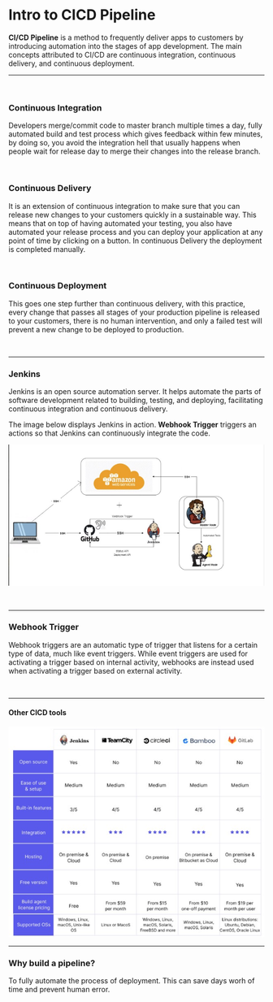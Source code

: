 # Intro to CICD Pipeline

**CI/CD Pipeline** is a method to frequently deliver apps to customers by introducing automation into the stages of app development. The main concepts attributed to CI/CD are continuous integration, continuous delivery, and continuous deployment.

---

<br />

### Continuous Integration

Developers merge/commit code to master branch multiple times a day, fully automated build and test process which gives feedback within few minutes, by doing so, you avoid the integration hell that usually happens when people wait for release day to merge their changes into the release branch.

<br />

### Continuous Delivery

It is an extension of continuous integration to make sure that you can release new changes to your customers quickly in a sustainable way. This means that on top of having automated your testing, you also have automated your release process and you can deploy your application at any point of time by clicking on a button. In continuous Delivery the deployment is completed manually.

<br />

### Continuous Deployment

This goes one step further than continuous delivery, with this practice, every change that passes all stages of your production pipeline is released to your customers, there is no human intervention, and only a failed test will prevent a new change to be deployed to production.

<br />

---

### Jenkins
Jenkins is an open source automation server. It helps automate the parts of software development related to building, testing, and deploying, facilitating continuous integration and continuous delivery.

The image below displays Jenkins in action. **Webhook Trigger** triggers an actions so that Jenkins can continuously integrate the code.

![Alt text](cicdImg/jenkins.jpg)

<br />

---

### Webhook Trigger

Webhook triggers are an automatic type of trigger that listens for a certain type of data, much like event triggers. While event triggers are used for activating a trigger based on internal activity, webhooks are instead used when activating a trigger based on external activity.

<br />

---

#### Other CICD tools

![cicd tools](cicdImg/cicdTools.jpg)


---

### Why build a pipeline?
To fully automate the process of deployment. This can save days worh of time and prevent human error.
